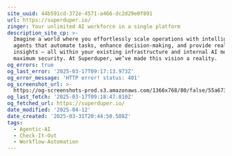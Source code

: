 ```yaml
---
site_uuid: 44b591cd-372e-4571-a466-dc2d29e0f891
url: https://superduper.io/
zinger: Your unlimited AI workforce in a single platform
description_site_cp: >-
  Imagine a world where you effortlessly scale operations with intelligent
  agents that automate tasks, enhance decision-making, and provide real-time
  insights – all within your existing infrastructure and internal AI models for
  maximum security. At Superduper, we’ve made this vision a reality.
og_errors: true
og_last_error: '2025-03-17T09:17:13.973Z'
og_error_message: 'HTTP error! status: 401'
og_screenshot_url: >-
  https://og-screenshots-prod.s3.amazonaws.com/1366x768/80/false/55a6738e568d2600c0d99e34c0c9f4a64d6fcdab0e168b457eb30b762129142e.jpeg
og_last_fetch: '2025-03-17T09:18:47.810Z'
og_fetched_url: https://superduper.io/
date_modified: '2025-04-12'
date_created: '2025-03-31T20:44:50.508Z'
tags:
  - Agentic-AI
  - Check-It-Out
  - Workflow-Automation
---
```



























































































































































































































































